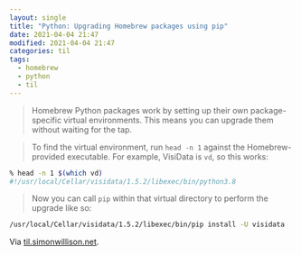 ```yaml
---
layout: single
title: "Python: Upgrading Homebrew packages using pip"
date: 2021-04-04 21:47
modified: 2021-04-04 21:47
categories: til
tags:
  - homebrew
  - python
  - til
---
```


> Homebrew Python packages work by setting up their own package-specific virtual environments.
> This means you can upgrade them without waiting for the tap.

> To find the virtual environment, run `head -n 1` against the Homebrew-provided executable.
> For example, VisiData is `vd`, so this works:

```bash
% head -n 1 $(which vd)
#!/usr/local/Cellar/visidata/1.5.2/libexec/bin/python3.8
```

> Now you can call `pip` within that virtual directory to perform the upgrade like so:

```bash
/usr/local/Cellar/visidata/1.5.2/libexec/bin/pip install -U visidata
```

Via [til.simonwillison.net](https://github.com/simonw/til/blob/main/homebrew/upgrading-python-homebrew-packages.md).
